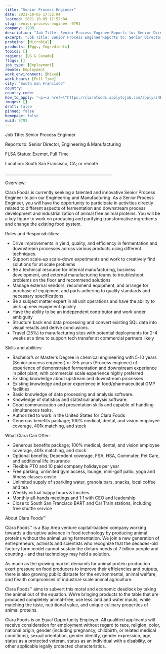 ```yaml
---
title: "Senior Process Engineer"
date: 2021-10-05 17:52:04
lastmod: 2021-10-05 17:52:04
slug: senior-process-engineer-9793
company: 1299
description: "Job Title: Senior Process EngineerReports to: Senior Director, Engineering & ManufacturingFLSA Status: Exempt, Full TimeLocation: South San Francisco, CA; or remote______________________________________________________Overview:"
excerpt: "Job Title: Senior Process EngineerReports to: Senior Director, Engineering & ManufacturingFLSA Status: Exempt, Full TimeLocation: South San Francisco, CA; or remote______________________________________________________Overview:"
proteins: [Microbial]
products: [Eggs, Ingredients]
topics: []
regions: [US & Canada]
flags: []
job_type: [Employment]
remote: Employment
work_environment: [Mixed]
work_hours: [Full-Time]
city: "South San Francisco"
country: 
country_code: 
how_to_apply: "<p><a href=\"https://clarafoods.applytojob.com/apply/z4K0iLpwvD/Senior-Process-Engineer\">https://clarafoods.applytojob.com/apply/z4K0iLpwvD/Senior-Process-Engin…</a></p>"
images: []
draft: false
pinned: false
homepage: false
uuid: 9793
---
```

<p>Job Title: Senior Process Engineer</p>
<p>Reports to: Senior Director, Engineering & Manufacturing</p>
<p>FLSA Status: Exempt, Full Time</p>
<p>Location: South San Francisco, CA; or remote</p>
<p>______________________________________________________</p>
<p>Overview:</p>
<p>Clara Foods is currently seeking a talented and innovative Senior Process Engineer to join our Engineering and Manufacturing. As a Senior Process Engineer, you will have the opportunity to participate in activities directly related to different aspects of fermentation and downstream process development and industrialization of animal free animal proteins. You will be a key figure to work on producing and purifying transformative ingredients and change the existing food system.</p>
<p>Roles and Responsibilities:</p>
<ul>
<li>Drive improvements in yield, quality, and efficiency in fermentation and downstream processes across various products using different techniques.</li>
<li>Support scale-up scale-down experiments and work to creatively find solutions for at scale problems</li>
<li>Be a technical resource for internal manufacturing, business development, and external manufacturing teams to troubleshoot problems on the floor and recommend solutions</li>
<li>Manage external vendors, recommend equipment, and arrange for purchase of equipment and parts adhering to quality standards and necessary specifications.</li>
<li>Be a subject matter expert in all unit operations and have the ability to pick up new equipment quickly</li>
<li>Have the ability to be an independent contributor and work under ambiguity</li>
<li>Structure back end data processing and convert existing SQL data into visual results and derive conclusions.</li>
<li>Travel (25%) to manufacturing sites with potential deployments for 2-4 weeks at a time to support tech transfer at commercial partners likely</li>
</ul>
<p>Skills and abilities:</p>
<ul>
<li>Bachelor’s or Master's Degree in chemical engineering with 5-10 years (Senior process engineer) or 3-5 years (Process engineer) of experience of demonstrated fermentation and downstream experience in pilot plant, with commercial scale experience highly preferred</li>
<li>Existing knowledge about upstream and downstream processes </li>
<li>Existing knowledge and prior experience in food/pharmaceutical GMP facilities</li>
<li>Basic knowledge of data processing and analysis software.</li>
<li>Knowledge of statistics and statistical analysis software. </li>
<li>Good communication and presentation skills and capable of handling simultaneous tasks.</li>
<li>Authorized to work in the United States for Clara Foods</li>
<li>Generous benefits package; 100% medical, dental, and vision employee coverage, 401k matching, and stock</li>
</ul>
<p>What Clara Can Offer:</p>
<ul>
<li>Generous benefits package; 100% medical, dental, and vision employee coverage, 401k matching, and stock</li>
<li>Optional benefits; Dependent coverage, FSA, HSA, Commuter, Pet Care, and additional life insurance</li>
<li>Flexible PTO and 10 paid company holidays per year</li>
<li>Free parking, unlimited gym access, lounge, mini-golf patio, yoga and fitness classes onsite </li>
<li>Unlimited supply of sparkling water, granola bars, snacks, local coffee and tea</li>
<li>Weekly virtual happy hours & lunches</li>
<li>Monthly all-hands meetings and 1:1 with CEO and leadership</li>
<li>Close to South San Francisco BART and Cal Train stations, including free shuttle service</li>
</ul>
<p>About Clara Foods™</p>
<p>Clara Foods™ is a Bay Area venture capital-backed company working towards a disruptive advance in food technology by producing animal proteins without the animal using fermentation. We join a new generation of entrepreneurs, activists and scientists who recognize that the decades-old factory farm model cannot sustain the dietary needs of 7 billion people and counting - and that technology may hold a solution. </p>
<p>As much as the growing market demands for animal protein production exert pressure on food producers to improve their efficiencies and outputs, there is also growing public distaste for the environmental, animal welfare, and health compromises of industrial-scale animal agriculture. </p>
<p>Clara Foods™ aims to subvert this moral and economic deadlock by taking the animal out of the equation. We’re bringing products to the table that are produced completely animal-free, use less land and water inputs, while matching the taste, nutritional value, and unique culinary properties of animal proteins.</p>
<p>Clara Foods is an Equal Opportunity Employer. All qualified applicants will receive consideration for employment without regard to race, religion, color, national origin, gender (including pregnancy, childbirth, or related medical conditions), sexual orientation, gender identity, gender expression, age, status as a protected veteran, status as an individual with a disability, or other applicable legally protected characteristics.</p>
